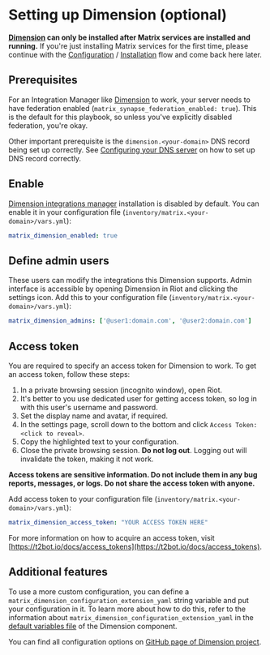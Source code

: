 # Setting up Dimension (optional)

**[Dimension](https://dimension.t2bot.io) can only be installed after Matrix services are installed and running.**
If you're just installing Matrix services for the first time, please continue with the [Configuration](configuring-playbook.md) / [Installation](installing.md) flow and come back here later.

## Prerequisites
For an Integration Manager like [Dimension](https://dimension.t2bot.io) to work, your server needs to have federation enabled (`matrix_synapse_federation_enabled: true`). This is the default for this playbook, so unless you've explicitly disabled federation, you're okay.

Other important prerequisite is the `dimension.<your-domain>` DNS record being set up correctly. See [Configuring your DNS server](configuring-dns.md) on how to set up DNS record correctly.

## Enable
[Dimension integrations manager](https://dimension.t2bot.io) installation is disabled by default. You can enable it in your configuration file (`inventory/matrix.<your-domain>/vars.yml`):

```yaml
matrix_dimension_enabled: true
```


## Define admin users
These users can modify the integrations this Dimension supports. Admin interface is accessible by opening Dimension in Riot and clicking the settings icon.
Add this to your configuration file (`inventory/matrix.<your-domain>/vars.yml`):

```yaml
matrix_dimension_admins: ['@user1:domain.com', '@user2:domain.com']
```

## Access token
You are required to specify an access token for Dimension to work.
To get an access token, follow these steps:

1. In a private browsing session (incognito window), open Riot.
2. It's better to you use dedicated user for getting access token, so log in with this user's username and password.
3. Set the display name and avatar, if required.
4. In the settings page, scroll down to the bottom and click `Access Token: <click to reveal>`.
5. Copy the highlighted text to your configuration.
6. Close the private browsing session. **Do not log out**. Logging out will invalidate the token, making it not work.

**Access tokens are sensitive information. Do not include them in any bug reports, messages, or logs. Do not share the access token with anyone.**

Add access token to your configuration file (`inventory/matrix.<your-domain>/vars.yml`):

```yaml
matrix_dimension_access_token: "YOUR ACCESS TOKEN HERE"
```

For more information on how to acquire an access token, visit [https://t2bot.io/docs/access_tokens](https://t2bot.io/docs/access_tokens).

## Additional features

To use a more custom configuration, you can define a `matrix_dimension_configuration_extension_yaml` string variable and put your configuration in it.
To learn more about how to do this, refer to the information about `matrix_dimension_configuration_extension_yaml` in the [default variables file](../roles/matrix-dimension/defaults/main.yml) of the Dimension component.

You can find all configuration options on [GitHub page of Dimension project](https://github.com/turt2live/matrix-dimension/blob/master/config/default.yaml).

